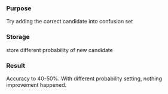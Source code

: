 ### Purpose
Try adding the correct candidate into confusion set

### Storage
store different probability of new candidate

### Result
Accuracy to 40-50%.
With different probability setting, nothing improvement happened.
